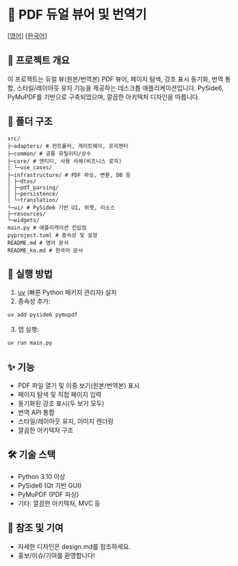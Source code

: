 # 📄 PDF 듀얼 뷰어 및 번역기

[[영어](README.md)] [[한국어](README_ko.md)]

## 📝 프로젝트 개요

이 프로젝트는 듀얼 뷰(원본/번역본) PDF 뷰어, 페이지 탐색, 강조 표시 동기화, 번역 통합, 스타일/레이아웃 유지 기능을 제공하는 데스크톱 애플리케이션입니다. PySide6, PyMuPDF를 기반으로 구축되었으며, 깔끔한 아키텍처 디자인을 따릅니다.

## 📂 폴더 구조

```
src/
├─adapters/ # 컨트롤러, 게이트웨이, 프리젠터
├─common/ # 공통 유틸리티/상수
├─core/ # 엔티티, 사용 사례(비즈니스 로직)
│ └─use_cases/
├─infrastructure/ # PDF 파싱, 변환, DB 등
│ ├─dtos/
│ ├─pdf_parsing/
│ ├─persistence/
│ └─translation/
└─ui/ # PySide6 기반 UI, 위젯, 리소스
├─resources/
└─widgets/
main.py # 애플리케이션 진입점
pyproject.toml # 종속성 및 설정
README.md # 영어 문서
README_ko.md # 한국어 문서
```

## 🚀 실행 방법

1. [uv](https://github.com/astral-sh/uv) (빠른 Python 패키지 관리자) 설치
2. 종속성 추가:
```cmd
uv add pyside6 pymupdf
```
3. 앱 실행:
```cmd
uv run main.py
```

## ✨ 기능
- PDF 파일 열기 및 이중 보기(원본/번역본) 표시
- 페이지 탐색 및 직접 페이지 입력
- 동기화된 강조 표시(두 보기 모두)
- 번역 API 통합
- 스타일/레이아웃 유지, 이미지 렌더링
- 깔끔한 아키텍처 구조

## 🛠️ 기술 스택
- Python 3.10 이상
- PySide6 (Qt 기반 GUI)
- PyMuPDF (PDF 파싱)
- 기타: 깔끔한 아키텍처, MVC 등

## 📌 참조 및 기여
- 자세한 디자인은 design.md를 참조하세요.
- 홍보/이슈/기여를 환영합니다!
